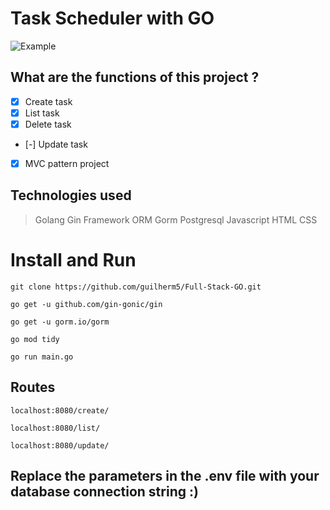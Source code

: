 # Task Scheduler with GO

![Example](http://g.recordit.co/cjj4IT2uww.gif)

## What are the functions of this project ?
- [x] Create task
- [x] List task
- [x] Delete task
- [-] Update task
- [x] MVC pattern project

## Technologies used

> Golang 
> Gin Framework
> ORM Gorm 
> Postgresql
> Javascript
> HTML 
> CSS 



# Install and Run 

```
git clone https://github.com/guilherm5/Full-Stack-GO.git
```

```
go get -u github.com/gin-gonic/gin
```

```
go get -u gorm.io/gorm
```

```
go mod tidy
```

```
go run main.go
```

## Routes 

```
localhost:8080/create/
```

```
localhost:8080/list/
```

```
localhost:8080/update/
```

## Replace the parameters in the .env file with your database connection string :)